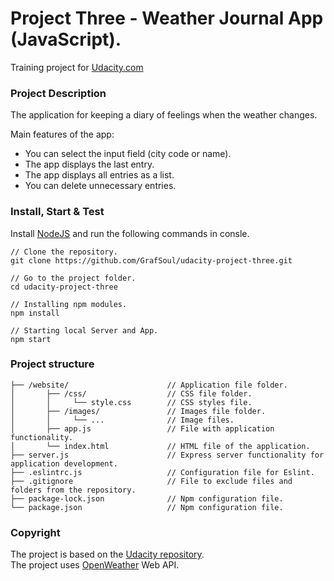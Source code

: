 # Project Three - Weather Journal App (JavaScript).
Training project for [Udacity.com]

### Project Description
The application for keeping a diary of feelings when the weather changes.

Main features of the app:
- You can select the input field (city code or name).
- The app displays the last entry.
- The app displays all entries as a list.
- You can delete unnecessary entries.

### Install, Start & Test
Install [NodeJS] and run the following commands in consle.
```
// Clone the repository.
git clone https://github.com/GrafSoul/udacity-project-three.git

// Go to the project folder.
cd udacity-project-three

// Installing npm modules.
npm install

// Starting local Server and App.
npm start 
```

### Project structure
```
├── /website/                      // Application file folder.
│       ├── /css/                  // CSS file folder.
│       │     └── style.css        // CSS styles file.
│       ├── /images/               // Images file folder.
│       │     └── ...              // Image files.   
│       ├── app.js                 // File with application functionality.
│       └── index.html             // HTML file of the application.
├── server.js                      // Express server functionality for application development.
├── .eslintrc.js                   // Сonfiguration file for Eslint.
├── .gitignore                     // File to exclude files and folders from the repository.
├── package-lock.json              // Npm configuration file.
└── package.json                   // Npm configuration file.
```

### Copyright
The project is based on the [Udacity repository].  
The project uses [OpenWeather] Web API.

[Udacity.com]: https://www.udcity.com/
[Udacity repository]: https://github.com/udacity/fend/tree/refresh-2019/
[NodeJS]: https://nodejs.org/
[OpenWeather]: https://openweathermap.org/